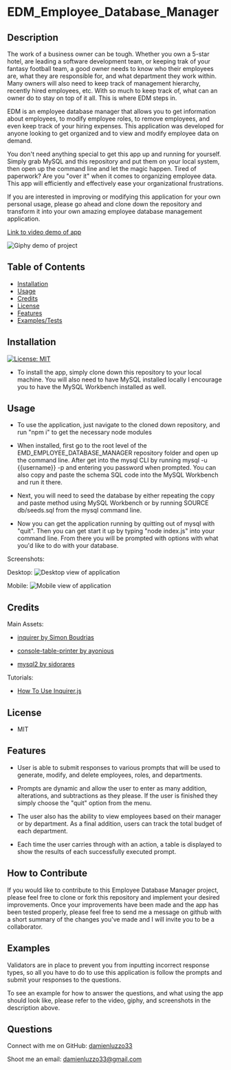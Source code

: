 # EDM_Employee_Database_Manager

## Description

The work of a business owner can be tough. Whether you own a 5-star hotel, are leading a software development team, or keeping trak of your fantasy football team, a good owner needs to know who their employees are, what they are responsible for, and what department they work within. Many owners will also need to keep track of management hierarchy, recently hired employees, etc. With so much to keep track of, what can an owner do to stay on top of it all. This is where EDM steps in.

EDM is an employee database manager that allows you to get information about employees, to modify employee roles, to remove employees, and even keep track of your hiring expenses. This application was developed for anyone looking to get organized and to view and modify employee data on demand. 

You don't need anything special to get this app up and running for yourself. Simply grab MySQL and this repository and put them on your local system, then open up the command line and let the magic happen. Tired of paperwork? Are you "over it" when it comes to organizing employee data. This app will efficiently and effectively ease your organizational frustrations.

If you are interested in improving or modifying this application for your own personal usage, please go ahead and clone down the repository and transform it into your own amazing employee database management application.

[Link to video demo of app]()

![Giphy demo of project]()

## Table of Contents

- [Installation](#installation)
- [Usage](#usage)
- [Credits](#credits)
- [License](#license)
- [Features](#features)
- [Examples/Tests](#examples)

## Installation

[![License: MIT](https://img.shields.io/badge/License-MIT-yellow.svg)](https://opensource.org/licenses/MIT)

- To install the app, simply clone down this repository to your local machine. You will also need to have MySQL installed locally I encourage you to have the MySQL Workbench installed as well. 

## Usage

- To use the application, just navigate to the cloned down repository, and run "npm i" to get the necessary node modules

- When installed, first go to the root level of the EMD_EMPLOYEE_DATABASE_MANAGER repository folder and open up the command line. After get into the mysql CLI by running mysql -u {{username}} -p and entering you password when prompted. You can also copy and paste the schema SQL code into the MySQL Workbench and run it there. 

- Next, you will need to seed the database by either repeating the copy and paste method using MySQL Workbench or by running SOURCE db/seeds.sql from the mysql command line. 

- Now you can get the application running by quitting out of mysql with "quit". Then you can get start it up by typing "node index.js" into your command line. From there you will be prompted with options with what you'd like to do with your database.

Screenshots:

Desktop:
![Desktop view of application](assets/images/new_screenshot_dexktop_view.png)

Mobile:
![Mobile view of application](assets/images/new_screenshot_mobile_view.png)

## Credits

Main Assets:

+ [inquirer by Simon Boudrias](https://github.com/SBoudrias/Inquirer.js)

+ [console-table-printer by ayonious](https://github.com/ayonious/console-table-printer)

+ [mysql2 by sidorares](https://github.com/sidorares/node-mysql2)

Tutorials:

+ [How To Use Inquirer.js](https://javascript.plainenglish.io/how-to-inquirer-js-c10a4e05ef1f)

## License

+ MIT

## Features

+ User is able to submit responses to various prompts that will be used to generate, modify, and delete employees, roles, and departments.

+ Prompts are dynamic and allow the user to enter as many addition, alterations, and subtractions as they please. If the user is finished they simply choose the "quit" option from the menu.

+ The user also has the ability to view employees based on their manager or by department. As a final addition, users can track the total budget of each department.

+ Each time the user carries through with an action, a table is displayed to show the results of each successfully executed prompt. 

## How to Contribute

If you would like to contribute to this Employee Database Manager project, please feel free to clone or fork this repository and implement your desired improvements. Once your improvements have been made and the app has been tested properly, please feel free to send me a message on github with a short summary of the changes you've made and I will invite you to be a collaborator.

## Examples

Validators are in place to prevent you from inputting incorrect response types, so all you have to do to use this application is follow the prompts and submit your responses to the questions.

To see an example for how to answer the questions, and what using the app should look like, please refer to the video, giphy, and screenshots in the description above.

## Questions

Connect with me on GitHub: [damienluzzo33](https://www.github.com/damienluzzo33)

Shoot me an email: [damienluzzo33@gmail.com](mailto:damienluzzo33@gmail.com)